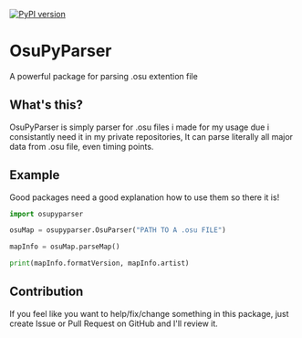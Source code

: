 [![PyPI version](https://badge.fury.io/py/OsuPyParser.svg)](https://badge.fury.io/py/OsuPyParser.svg)
# OsuPyParser 
A powerful package for parsing .osu extention file

## What's this?
OsuPyParser is simply parser for .osu files i made for my usage due i consistantly need it in my private repositories,
It can parse literally all major data from .osu file, even timing points.

## Example
Good packages need a good explanation how to use them so there it is!

```py
import osupyparser

osuMap = osupyparser.OsuParser("PATH TO A .osu FILE")

mapInfo = osuMap.parseMap()

print(mapInfo.formatVersion, mapInfo.artist)
```

## Contribution
If you feel like you want to help/fix/change something in this package,
just create Issue or Pull Request on GitHub and I'll review it.
